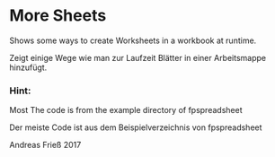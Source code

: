 <H1>More Sheets</H1>
Shows some ways to create Worksheets in a workbook at runtime.

Zeigt einige Wege wie man zur Laufzeit Blätter in einer Arbeitsmappe hinzufügt.

<H3>Hint:</H3> Most The code is from the example directory of fpspreadsheet

Der meiste Code ist aus dem Beispielverzeichnis von fpspreadsheet


Andreas Frieß
2017